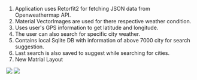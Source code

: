 1. Application uses Retorfit2 for fetching JSON data from Openweathermap API.
3. Material VectorImages are used for there respective weather condition.
4. Uses user's GPS information to get latitude and longitude.
5. The user can also search for specific city weather.
6. Contains local Sqlite DB with information of above 7000 city for search suggestion. 
7. Last search is also saved to suggest while searching for cities. 
8. New Matrial Layout


![](https://media.giphy.com/media/26FeVfhSCN5XOv5Xq/giphy.gif)
![](https://media.giphy.com/media/xUNd9JG92HhT7C0sV2/giphy.gif)

